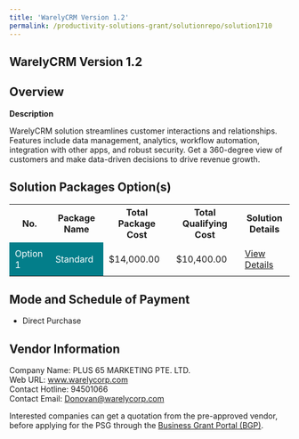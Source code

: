 ```yaml
---
title: 'WarelyCRM Version 1.2'
permalink: /productivity-solutions-grant/solutionrepo/solution1710
---
```


## WarelyCRM Version 1.2

## Overview

**Description**

WarelyCRM solution streamlines customer interactions and relationships. Features include data management, analytics, workflow automation, integration with other apps, and robust security. Get a 360-degree view of customers and make data-driven decisions to drive revenue growth.

## Solution Packages Option(s)

<table>
<tr>
<th><b>No.</b></th>
<th><b>Package Name</b></th>
<th><b>Total Package Cost</b></th>
<th><b>Total Qualifying Cost</b></th>
<th><b>Solution Details</b></th>
</tr>
<tr>
<td style='padding: 10px; background-color: #037E8A; color: #FFFFFF;'>Option 1</td>
<td style='padding: 10px; background-color: #037E8A; color: #FFFFFF;'>Standard</td>
<td style='padding: 10px;'>$14,000.00</td>
<td style='padding: 10px;'>$10,400.00</td>
<td style='padding: 10px;'><a href='/images/psg/PLUS_65_Marketing_WarelyCRM_Desensitised_Annex3_Part1.pdf' target='_blank'>View Details</a></td>
</tr>
</table>

## Mode and Schedule of Payment

 - Direct Purchase

## Vendor Information

 Company Name: PLUS 65 MARKETING PTE. LTD.<br>Web URL: www.warelycorp.com <br>Contact Hotline: 94501066 <br>Contact Email: Donovan@warelycorp.com <br>

Interested companies can get a quotation from the pre-approved vendor, before applying for the PSG through the <a href='https://www.businessgrants.gov.sg/' target='_blank' rel='noopener'>Business Grant Portal (BGP)</a>.

<script src="/jquery/resize-tables.js"></script>
